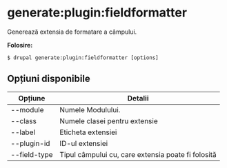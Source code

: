 # generate:plugin:fieldformatter
Generează extensia de formatare a câmpului.

**Folosire:**
```
$ drupal generate:plugin:fieldformatter [options]
```

## Opțiuni disponibile
Opțiune | Detalii
-------|-------------
--module | Numele Modulului.
--class | Numele clasei pentru extensie
--label | Eticheta extensiei
--plugin-id | ID-ul extensiei
--field-type | Tipul câmpului cu, care extensia poate fi folosită
